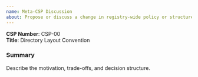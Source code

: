 ```yaml
---
name: Meta-CSP Discussion
about: Propose or discuss a change in registry-wide policy or structure
---
```


**CSP Number**: CSP-00  
**Title**: Directory Layout Convention

### Summary
Describe the motivation, trade-offs, and decision structure.
